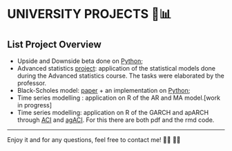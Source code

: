 # UNIVERSITY PROJECTS 🚀📊
## **List Project Overview**

- Upside and Downside beta done on [Python](https://github.com/yukigiusy/University-projects/blob/main/Upside_and_downside_beta.ipynb);
- Advanced statistics [project]([url](https://github.com/yukigiusy/University-projects/blob/main/Advanced_statistics%20(1).pdf)): application of the statistical models done during the Advanced statistics course. The tasks were elaborated by the professor.
- Black-Scholes model: [paper]([url](https://github.com/yukigiusy/University-projects/blob/main/QFM_project%20(1).pdf)) + an implementation on [Python]([url](https://github.com/yukigiusy/University-projects/blob/main/QFM_group_6.ipynb));
- Time series modelling : application on R of the AR and MA model.[work in progress]
- Time series modelling: application on R of the GARCH and apARCH through [ACI](OREFICE-CAMPANELLA.pdf) and [agACI](TASK-2-CAMPANELLA-OREFICE.pdf). For this there are both pdf and the rmd code.

---

Enjoy it and for any questions, feel free to contact me! :face_with_spiral_eyes: :woman_student:



